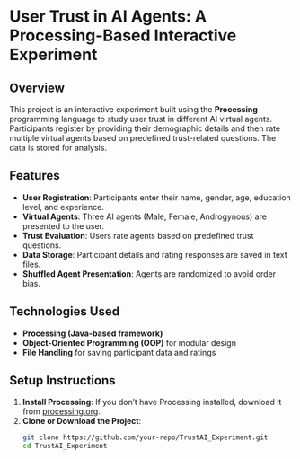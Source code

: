 # **User Trust in AI Agents: A Processing-Based Interactive Experiment**

## **Overview**
This project is an interactive experiment built using the **Processing** programming language to study user trust in different AI virtual agents. Participants register by providing their demographic details and then rate multiple virtual agents based on predefined trust-related questions. The data is stored for analysis.

## **Features**
- **User Registration**: Participants enter their name, gender, age, education level, and experience.
- **Virtual Agents**: Three AI agents (Male, Female, Androgynous) are presented to the user.
- **Trust Evaluation**: Users rate agents based on predefined trust questions.
- **Data Storage**: Participant details and rating responses are saved in text files.
- **Shuffled Agent Presentation**: Agents are randomized to avoid order bias.

## **Technologies Used**
- **Processing (Java-based framework)**
- **Object-Oriented Programming (OOP)** for modular design
- **File Handling** for saving participant data and ratings

## **Setup Instructions**
1. **Install Processing**: If you don’t have Processing installed, download it from [processing.org](https://processing.org/download/).
2. **Clone or Download the Project**:
   ```bash
   git clone https://github.com/your-repo/TrustAI_Experiment.git
   cd TrustAI_Experiment
